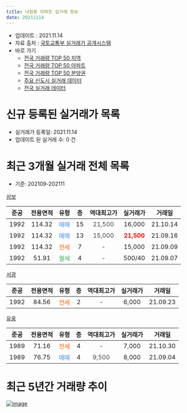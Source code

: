 ```yaml
---
title: 낙원동 아파트 실거래 정보
date: 20211114
---
```


* 업데이트 : 2021.11.14
* 자료 출처 : [국토교통부 실거래가 공개시스템](http://rt.molit.go.kr)
* 바로 가기
    * [전국 거래량 TOP 50 지역](https://apt-info.github.io/apt-trade-info/tr)
    * [전국 거래량 TOP 50 아파트](https://apt-info.github.io/apt-trade-info/ta)
    * [전국 거래량 TOP 50 분양권](https://apt-info.github.io/apt-trade-info/tb)
    * [주요 신도시 실거래 데이터](https://apt-info.github.io/apt-trade-info/newtown)
    * [전국 실거래 데이터](https://apt-info.github.io/apt-trade-info/all)



<script async src="https://pagead2.googlesyndication.com/pagead/js/adsbygoogle.js"></script>
<!-- 기본광고 -->
<ins class="adsbygoogle"
     style="display:block"
     data-ad-client="ca-pub-1142216861245946"
     data-ad-slot="4805727019"
     data-ad-format="auto"
     data-full-width-responsive="true"></ins>
<script>
     (adsbygoogle = window.adsbygoogle || []).push({});
</script>


# 신규 등록된 실거래가 목록

* 실거래가 등록일: 2021.11.14
* 업데이트 된 실거래 수: 0 건




<script async src="https://pagead2.googlesyndication.com/pagead/js/adsbygoogle.js"></script>
<!-- 기본광고 -->
<ins class="adsbygoogle"
     style="display:block"
     data-ad-client="ca-pub-1142216861245946"
     data-ad-slot="4805727019"
     data-ad-format="auto"
     data-full-width-responsive="true"></ins>
<script>
     (adsbygoogle = window.adsbygoogle || []).push({});
</script>


# 최근 3개월 실거래 전체 목록
* 기준: 202109-202111


[삼보](https://search.naver.com/search.naver?query=%EC%82%BC%EB%B3%B4)

|준공|전용면적|유형|층|역대최고가|실거래가|거래일|
|:---:|:---:|:---:|:---:|:---:|:---:|:---:|
|1992|114.32|<span style="color:#4285F3">매매</span>|15|<span style="color:#444444">21,500</span>|16,000|21.10.14|
|1992|114.32|<span style="color:#4285F3">매매</span>|13|<span style="color:#444444">15,000</span>|<b><span style="color:#FF0000">21,500</span></b>|21.09.16|
|1992|114.32|<span style="color:#FF5A00">전세</span>|7|<span style="color:#444444">-</span>|15,000|21.09.09|
|1992|51.91|<span style="color:#34A853">월세</span>|4|<span style="color:#444444">-</span>|500/40|21.09.07|

[서광](https://search.naver.com/search.naver?query=%EC%84%9C%EA%B4%91)

|준공|전용면적|유형|층|역대최고가|실거래가|거래일|
|:---:|:---:|:---:|:---:|:---:|:---:|:---:|
|1992|84.56|<span style="color:#FF5A00">전세</span>|2|<span style="color:#444444">-</span>|6,000|21.09.23|

[유웅](https://search.naver.com/search.naver?query=%EC%9C%A0%EC%9B%85)

|준공|전용면적|유형|층|역대최고가|실거래가|거래일|
|:---:|:---:|:---:|:---:|:---:|:---:|:---:|
|1989|71.16|<span style="color:#FF5A00">전세</span>|4|<span style="color:#444444">-</span>|7,000|21.10.30|
|1989|76.75|<span style="color:#4285F3">매매</span>|4|<span style="color:#444444">9,500</span>|8,000|21.09.04|



<script async src="https://pagead2.googlesyndication.com/pagead/js/adsbygoogle.js"></script>
<!-- 기본광고 -->
<ins class="adsbygoogle"
     style="display:block"
     data-ad-client="ca-pub-1142216861245946"
     data-ad-slot="4805727019"
     data-ad-format="auto"
     data-full-width-responsive="true"></ins>
<script>
     (adsbygoogle = window.adsbygoogle || []).push({});
</script>


# 최근 5년간 거래량 추이


<div style="width:100%;">
    <canvas id="deal_progress" height="200"></canvas>
</div>

<script>
new Chart(document.getElementById("deal_progress"), {
    type: 'line',
    data: {
        labels: ['16.02','16.04','16.05','16.06','16.07','16.08','16.09','16.12','17.02','17.04','17.06','17.07','17.08','17.09','17.10','17.12','18.01','18.02','18.03','18.04','18.06','18.07','18.08','18.09','18.11','18.12','19.01','19.02','19.03','19.04','19.05','19.06','19.08','19.09','19.10','19.12','20.01','20.03','20.05','20.06','20.07','20.08','20.09','20.10','20.11','20.12','21.01','21.02','21.03','21.04','21.05','21.06','21.07','21.08','21.09','21.10'],
        datasets: [{
            label: '매매/분양권',
            data: [1,1,1,3,2,0,0,0,1,1,0,0,1,1,1,1,1,1,1,1,0,1,0,2,1,1,1,0,2,2,1,3,0,1,2,2,1,0,1,2,2,1,3,1,2,2,6,2,1,2,2,2,3,2,2,1],
            borderColor: "rgba(66, 133, 243, 1)",
            backgroundColor: "rgba(66, 133, 243, 0.05)",
            borderWidth: 1,
            pointRadius: 0,
            fill: false,
            lineTension: 0
        },{
            label: '전/월세',
            data: [0,0,0,0,0,1,2,1,0,0,1,1,2,1,0,0,0,0,0,0,2,0,1,0,0,0,0,1,0,0,0,0,1,0,0,0,1,1,0,0,1,1,0,0,1,0,0,0,1,0,1,0,0,0,3,1],
            borderColor: "rgba(255, 90, 0, 1)",
            backgroundColor: "rgba(255, 90, 0, 0.05)",
            borderWidth: 1,
            pointRadius: 0,
            fill: false,
            lineTension: 0
        },{
            label: '합계',
            data: [1,1,1,3,2,1,2,1,1,1,1,1,3,2,1,1,1,1,1,1,2,1,1,2,1,1,1,1,2,2,1,3,1,1,2,2,2,1,1,2,3,2,3,1,3,2,6,2,2,2,3,2,3,2,5,2],
            borderColor: "rgba(0, 0, 0, 1)",
            backgroundColor: "rgba(0, 0, 0, 0.03)",
            borderWidth: 0.1,
            pointRadius: 0,
            fill: true,
            lineTension: 0
        }
        ]
    },
    options: {
        responsive: true,
        title: {
            display: false
        },
        tooltips: {
            mode: 'index',
            intersect: false
        },
        hover: {
            mode: 'nearest',
            intersect: true
        },
        scales: {
            xAxes: [{
                display: true,
                scaleLabel: {
                    display: true,
                    labelString: '년/월'
                }
            }],
            yAxes: [{
                display: true,
                ticks: {
                    suggestedMin: 0,
                },
                scaleLabel: {
                    display: true,
                    labelString: '실거래 수'
                }
            }]
        }
    }
});

</script>


[![image](https://apt-info.github.io/images/2020-01-03-apt-trade-info/1024x500.png)](https://play.google.com/store/apps/details?id=com.aptinfo.apttradeinfo)

